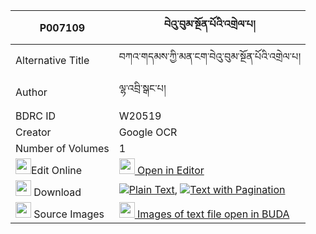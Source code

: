 |P007109|བེའུ་བུམ་སྔོན་པོའི་འགྲེལ་པ། 
| --- | --- 
|Alternative Title |བཀའ་གདམས་ཀྱི་མན་ངག་བེའུ་བུམ་སྔོན་པོའི་འགྲེལ་པ།
|Author| ལྷ་འབྲི་སྒང་པ།
|BDRC ID | W20519
|Creator | Google OCR
|Number of Volumes| 1
|<img width="25" src="https://img.icons8.com/color/25/000000/edit-property.png">Edit Online| [<img width="25" src="https://avatars.githubusercontent.com/u/45091458?s=200&v=4"> Open in Editor](http://editor.openpecha.org/P007109)
|<img width="25" src="https://img.icons8.com/fluent/48/000000/download-2.png"/>  Download | [![](https://img.icons8.com/color/20/000000/txt.png)Plain Text](https://github.com/Openpecha/P007109/releases/download/v2/be'ubum_ngonpo_i_drelpa_plain_P007109.zip), [![](https://img.icons8.com/color/20/000000/txt.png)Text with Pagination](https://github.com/Openpecha/P007109/releases/download/v2/be'ubum_ngonpo_i_drelpa_pages_P007109.zip)
|<img width="25" src="https://img.icons8.com/plasticine/100/000000/pictures-folder.png"/>  Source Images | [<img width="25" src="https://library.bdrc.io/icons/BUDA-small.svg"> Images of text file open in BUDA](https://library.bdrc.io/show/bdr:W20519)
